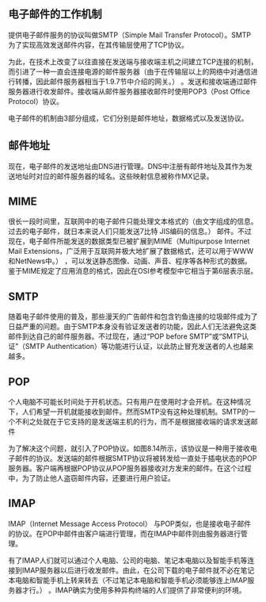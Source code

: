 
## 电子邮件的工作机制

提供电子邮件服务的协议叫做SMTP（Simple Mail Transfer Protocol）。SMTP为了实现高效发送邮件内容，在其传输层使用了TCP协议。

为此，在技术上改变了以往直接在发送端与接收端主机之间建立TCP连接的机制，而引进了一种一直会连接电源的邮件服务器（由于在传输层以上的网络中对通信进行转播，因此邮件服务器相当于1.9.7节中介绍的网关。） 。发送和接收端通过邮件服务器进行收发邮件。接收端从邮件服务器接收邮件时使用POP3（Post Office Protocol）协议。

电子邮件的机制由3部分组成，它们分别是邮件地址，数据格式以及发送协议。

## 邮件地址
现在，电子邮件的发送地址由DNS进行管理。DNS中注册有邮件地址及其作为发送地址时对应的邮件服务器的域名。这些映射信息被称作MX记录。

## MIME

很长一段时间里，互联网中的电子邮件只能处理文本格式的（由文字组成的信息。过去的电子邮件，就日本来说人们只能发送7比特 JIS编码的信息。） 邮件。不过现在，电子邮件所能发送的数据类型已被扩展到MIME（Multipurpose Internet Mail Extensions，广泛用于互联网并极大地扩展了数据格式，还可以用于WWW和NetNews中。） ，可以发送静态图像、动画、声音、程序等各种形式的数据。鉴于MIME规定了应用消息的格式，因此在OSI参考模型中它相当于第6层表示层。

## SMTP

随着电子邮件使用的普及，那些漫天的广告邮件和包含钓鱼连接的垃圾邮件成为了日益严重的问题。由于SMTP本身没有验证发送者的功能，因此人们无法避免这类邮件到达自己的邮件服务器。不过现在，通过“POP before SMTP”或“SMTP认证”（SMTP Authentication）等功能进行认证，以此防止冒充发送者的人也越来越多。

## POP

个人电脑不可能长时间处于开机状态。只有用户在使用时才会开机。在这种情况下，人们希望一开机就能接收到邮件。然而SMTP没有这种处理机制。SMTP的一个不利之处就在于它支持的是发送端主机的行为，而不是根据接收端的请求发送邮件

为了解决这个问题，就引入了POP协议。如图8.14所示，该协议是一种用于接收电子邮件的协议。发送端的邮件根据SMTP协议将被转发给一直处于插电状态的POP服务器。客户端再根据POP协议从POP服务器接收对方发来的邮件。在这个过程中，为了防止他人盗窃邮件内容，还要进行用户验证。

## IMAP

IMAP（Internet Message Access Protocol） 与POP类似，也是接收电子邮件的协议。在POP中邮件由客户端进行管理，而在IMAP中邮件则由服务器进行管理。

有了IMAP人们就可以通过个人电脑、公司的电脑、笔记本电脑以及智能手机等连接到IMAP服务器以后进行收发邮件。由此，在公司下载的电子邮件就不必在笔记本电脑和智能手机上转来转去（不过笔记本电脑和智能手机必须能够连上IMAP服务器才行。） 。IMAP确实为使用多种异构终端的人们提供了非常便利的环境。